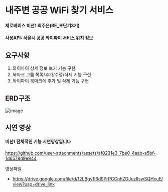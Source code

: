 # 내주변 공공 WiFi 찾기 서비스 
#### 제로베이스 미션1 최주은(BE_초단기3기)
#### 사용API: [서울시 공공 와이파이 서비스 위치 정보](https://data.seoul.go.kr/dataList/OA-20883/S/1/datasetView.do)


## 요구사항
1. 와이파이 상세 정보 보기 기능 구현
2. 북마크 그룹 목록/추가/수정/삭제 기능 구현
3. 와이파이 북마크에 추가 및 삭제 기능 구현


## ERD구조
![image](https://github.com/user-attachments/assets/c0e0382d-665b-41db-bb72-96bdf928f7e0)

## 시연 영상

#### 미션1 전체적인 기능 시연영상입니다



https://github.com/user-attachments/assets/af0231e3-7be0-4aab-a5bf-1d6578d9e944




영상파일
- https://drive.google.com/file/d/12LBgy1I6d9PrPCCnhZDJuzIIswSQHcuE/view?usp=drive_link

